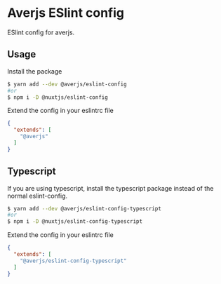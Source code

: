 # Averjs ESlint config

ESlint config for averjs.

## Usage

Install the package

```bash
$ yarn add --dev @averjs/eslint-config
#or
$ npm i -D @nuxtjs/eslint-config
```

Extend the config in your eslintrc file

```json
{
  "extends": [
    "@averjs"
  ]
}
```

## Typescript

If you are using typescript, install the typescript package instead of the normal eslint-config.

```bash
$ yarn add --dev @averjs/eslint-config-typescript
#or
$ npm i -D @nuxtjs/eslint-config-typescript
```

Extend the config in your eslintrc file

```json
{
  "extends": [
    "@averjs/eslint-config-typescript"
  ]
}
```